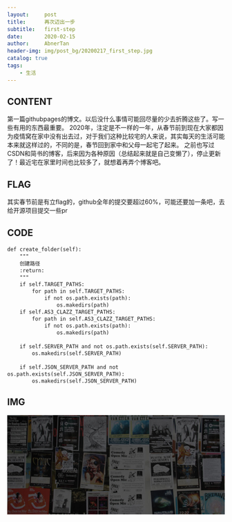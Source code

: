 ```yaml
---
layout:     post
title:      再次迈出一步
subtitle:   first-step
date:       2020-02-15
author:     AbnerTan
header-img:	img/post_bg/20200217_first_step.jpg
catalog: true
tags:
    - 生活
---
```



## CONTENT 

第一篇githubpages的博文。以后没什么事情可能回尽量的少去折腾这些了。写一些有用的东西最重要。
2020年，注定是不一样的一年，从春节前到现在大家都因为疫情窝在家中没有出去过，对于我们这种比较宅的人来说，其实每天的生活可能本来就这样过的，不同的是，春节回到家中和父母一起宅了起来。
之前也写过CSDN和简书的博客，后来因为各种原因（总结起来就是自己变懒了），停止更新了！最近宅在家里时间也比较多了，就想着再弄个博客吧。

## FLAG

其实春节前是有立flag的，github全年的提交要超过60%，可能还要加一条吧，去给开源项目提交一些pr

## CODE

```
def create_folder(self):
    """
    创建路径
    :return:
    """
    if self.TARGET_PATHS:
        for path in self.TARGET_PATHS:
            if not os.path.exists(path):
                os.makedirs(path)
    if self.AS3_CLAZZ_TARGET_PATHS:
        for path in self.AS3_CLAZZ_TARGET_PATHS:
            if not os.path.exists(path):
                os.makedirs(path)

    if self.SERVER_PATH and not os.path.exists(self.SERVER_PATH):
        os.makedirs(self.SERVER_PATH)

    if self.JSON_SERVER_PATH and not os.path.exists(self.JSON_SERVER_PATH):
        os.makedirs(self.JSON_SERVER_PATH)
```

## IMG

![img](/img/other/home-bg.jpg)
